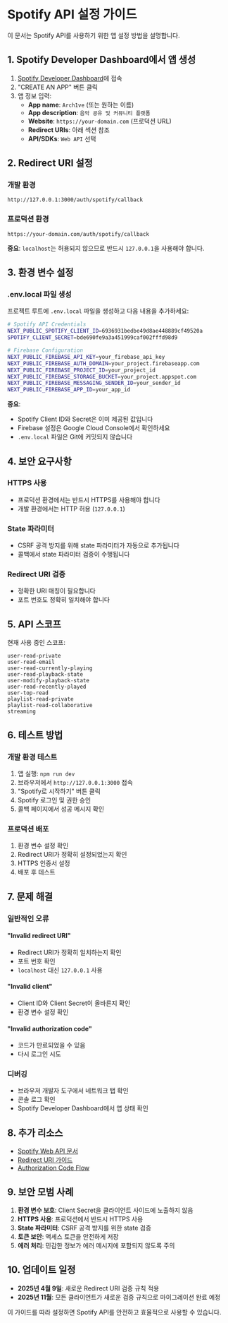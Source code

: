 # Spotify API 설정 가이드

이 문서는 Spotify API를 사용하기 위한 앱 설정 방법을 설명합니다.

## 1. Spotify Developer Dashboard에서 앱 생성

1. [Spotify Developer Dashboard](https://developer.spotify.com/dashboard)에 접속
2. "CREATE AN APP" 버튼 클릭
3. 앱 정보 입력:
   - **App name**: `Arch1ve` (또는 원하는 이름)
   - **App description**: `음악 공유 및 커뮤니티 플랫폼`
   - **Website**: `https://your-domain.com` (프로덕션 URL)
   - **Redirect URIs**: 아래 섹션 참조
   - **API/SDKs**: `Web API` 선택

## 2. Redirect URI 설정

### 개발 환경
```
http://127.0.0.1:3000/auth/spotify/callback
```

### 프로덕션 환경
```
https://your-domain.com/auth/spotify/callback
```

**중요**: `localhost`는 허용되지 않으므로 반드시 `127.0.0.1`을 사용해야 합니다.

## 3. 환경 변수 설정

### .env.local 파일 생성
프로젝트 루트에 `.env.local` 파일을 생성하고 다음 내용을 추가하세요:

```bash
# Spotify API Credentials
NEXT_PUBLIC_SPOTIFY_CLIENT_ID=6936931bedbe49d8ae448889cf49520a
SPOTIFY_CLIENT_SECRET=bde690fe9a3a451999caf002fffd98d9

# Firebase Configuration
NEXT_PUBLIC_FIREBASE_API_KEY=your_firebase_api_key
NEXT_PUBLIC_FIREBASE_AUTH_DOMAIN=your_project.firebaseapp.com
NEXT_PUBLIC_FIREBASE_PROJECT_ID=your_project_id
NEXT_PUBLIC_FIREBASE_STORAGE_BUCKET=your_project.appspot.com
NEXT_PUBLIC_FIREBASE_MESSAGING_SENDER_ID=your_sender_id
NEXT_PUBLIC_FIREBASE_APP_ID=your_app_id
```

**중요**: 
- Spotify Client ID와 Secret은 이미 제공된 값입니다
- Firebase 설정은 Google Cloud Console에서 확인하세요
- `.env.local` 파일은 Git에 커밋되지 않습니다

## 4. 보안 요구사항

### HTTPS 사용
- 프로덕션 환경에서는 반드시 HTTPS를 사용해야 합니다
- 개발 환경에서는 HTTP 허용 (`127.0.0.1`)

### State 파라미터
- CSRF 공격 방지를 위해 state 파라미터가 자동으로 추가됩니다
- 콜백에서 state 파라미터 검증이 수행됩니다

### Redirect URI 검증
- 정확한 URI 매칭이 필요합니다
- 포트 번호도 정확히 일치해야 합니다

## 5. API 스코프

현재 사용 중인 스코프:
```
user-read-private
user-read-email
user-read-currently-playing
user-read-playback-state
user-modify-playback-state
user-read-recently-played
user-top-read
playlist-read-private
playlist-read-collaborative
streaming
```

## 6. 테스트 방법

### 개발 환경 테스트
1. 앱 실행: `npm run dev`
2. 브라우저에서 `http://127.0.0.1:3000` 접속
3. "Spotify로 시작하기" 버튼 클릭
4. Spotify 로그인 및 권한 승인
5. 콜백 페이지에서 성공 메시지 확인

### 프로덕션 배포
1. 환경 변수 설정 확인
2. Redirect URI가 정확히 설정되었는지 확인
3. HTTPS 인증서 설정
4. 배포 후 테스트

## 7. 문제 해결

### 일반적인 오류

#### "Invalid redirect URI"
- Redirect URI가 정확히 일치하는지 확인
- 포트 번호 확인
- `localhost` 대신 `127.0.0.1` 사용

#### "Invalid client"
- Client ID와 Client Secret이 올바른지 확인
- 환경 변수 설정 확인

#### "Invalid authorization code"
- 코드가 만료되었을 수 있음
- 다시 로그인 시도

### 디버깅
- 브라우저 개발자 도구에서 네트워크 탭 확인
- 콘솔 로그 확인
- Spotify Developer Dashboard에서 앱 상태 확인

## 8. 추가 리소스

- [Spotify Web API 문서](https://developer.spotify.com/documentation/web-api/)
- [Redirect URI 가이드](https://developer.spotify.com/documentation/web-api/concepts/redirect_uri)
- [Authorization Code Flow](https://developer.spotify.com/documentation/web-api/tutorials/code-flow)

## 9. 보안 모범 사례

1. **환경 변수 보호**: Client Secret을 클라이언트 사이드에 노출하지 않음
2. **HTTPS 사용**: 프로덕션에서 반드시 HTTPS 사용
3. **State 파라미터**: CSRF 공격 방지를 위한 state 검증
4. **토큰 보안**: 액세스 토큰을 안전하게 저장
5. **에러 처리**: 민감한 정보가 에러 메시지에 포함되지 않도록 주의

## 10. 업데이트 일정

- **2025년 4월 9일**: 새로운 Redirect URI 검증 규칙 적용
- **2025년 11월**: 모든 클라이언트가 새로운 검증 규칙으로 마이그레이션 완료 예정

이 가이드를 따라 설정하면 Spotify API를 안전하고 효율적으로 사용할 수 있습니다.
